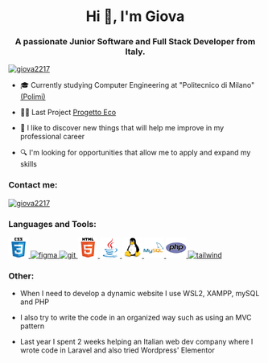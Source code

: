 <h1 align="center">Hi 👋, I'm Giova</h1>
<h3 align="center">A passionate Junior Software and Full Stack Developer from Italy.</h3>

<p align="left"> <a href="https://x.com/giova2217" target="blank"><img src="https://img.shields.io/twitter/follow/giova2217?logo=x&style=for-the-badge" alt="giova2217" /></a> </p>

- 🎓 Currently studying Computer Engineering at "Politecnico di Milano" [(Polimi)](https://www.polimi.it/)

- ✍🏻 Last Project [Progetto Eco](https://github.com/Giova2217/ProgettoEco)

- 🤩 I like to discover new things that will help me improve in my professional career

- 🔍 I'm looking for opportunities that allow me to apply and expand my skills

<h3 align="left">Contact me:</h3>
<p align="left">
  <a href="https://x.com/giova2217" target="blank"><img align="center" src="https://cdn.iconscout.com/icon/free/png-512/free-twitter-9420782-7651212.png?f=webp&w=256" alt="giova2217" height="40" width="40" /></a>
</p>

<h3 align="left">Languages and Tools:</h3>
<p align="left"> <a href="https://www.w3schools.com/css/" target="_blank" rel="noreferrer"> <img src="https://raw.githubusercontent.com/devicons/devicon/master/icons/css3/css3-original-wordmark.svg" alt="css3" width="40" height="40"/> </a> <a href="https://www.figma.com/" target="_blank" rel="noreferrer"> <img src="https://www.vectorlogo.zone/logos/figma/figma-icon.svg" alt="figma" width="40" height="40"/> </a> <a href="https://git-scm.com/" target="_blank" rel="noreferrer"> <img src="https://www.vectorlogo.zone/logos/git-scm/git-scm-icon.svg" alt="git" width="40" height="40"/> </a> <a href="https://www.w3.org/html/" target="_blank" rel="noreferrer"> <img src="https://raw.githubusercontent.com/devicons/devicon/master/icons/html5/html5-original-wordmark.svg" alt="html5" width="40" height="40"/> </a> <a href="https://www.java.com" target="_blank" rel="noreferrer"> <img src="https://raw.githubusercontent.com/devicons/devicon/master/icons/java/java-original.svg" alt="java" width="40" height="40"/> </a> <a href="https://www.linux.org/" target="_blank" rel="noreferrer"> <img src="https://raw.githubusercontent.com/devicons/devicon/master/icons/linux/linux-original.svg" alt="linux" width="40" height="40"/> </a> <a href="https://www.mysql.com/" target="_blank" rel="noreferrer"> <img src="https://raw.githubusercontent.com/devicons/devicon/master/icons/mysql/mysql-original-wordmark.svg" alt="mysql" width="40" height="40"/> </a> <a href="https://www.php.net" target="_blank" rel="noreferrer"> <img src="https://raw.githubusercontent.com/devicons/devicon/master/icons/php/php-original.svg" alt="php" width="40" height="40"/> </a> <a href="https://tailwindcss.com/" target="_blank" rel="noreferrer"> <img src="https://www.vectorlogo.zone/logos/tailwindcss/tailwindcss-icon.svg" alt="tailwind" width="40" height="40"/> </a> </p>

<h3 align="left">Other: </h3>

- When I need to develop a dynamic website I use WSL2, XAMPP, mySQL and PHP

- I also try to write the code in an organized way such as using an MVC pattern

- Last year I spent 2 weeks helping an Italian web dev company where I wrote code in Laravel and also tried Wordpress' Elementor
